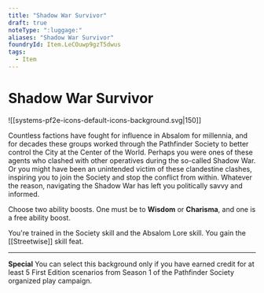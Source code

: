 ```yaml
---
title: "Shadow War Survivor"
draft: true
noteType: ":luggage:"
aliases: "Shadow War Survivor"
foundryId: Item.LeCOuwp9gzT5dwus
tags:
  - Item
---
```


# Shadow War Survivor
![[systems-pf2e-icons-default-icons-background.svg|150]]

Countless factions have fought for influence in Absalom for millennia, and for decades these groups worked through the Pathfinder Society to better control the City at the Center of the World. Perhaps you were ones of these agents who clashed with other operatives during the so-called Shadow War. Or you might have been an unintended victim of these clandestine clashes, inspiring you to join the Society and stop the conflict from within. Whatever the reason, navigating the Shadow War has left you politically savvy and informed.

Choose two ability boosts. One must be to **Wisdom** or **Charisma**, and one is a free ability boost.

You're trained in the Society skill and the Absalom Lore skill. You gain the [[Streetwise]] skill feat.

* * *

**Special** You can select this background only if you have earned credit for at least 5 First Edition scenarios from Season 1 of the Pathfinder Society organized play campaign.
